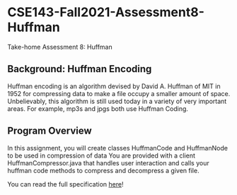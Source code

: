 # CSE143-Fall2021-Assessment8-Huffman
Take-home Assessment 8: Huffman

## Background: Huffman Encoding
Huffman encoding is an algorithm devised by David A. Huffman of MIT in 1952 for compressing data to make a file occupy a smaller amount of space. Unbelievably, this algorithm is still used today in a variety of very important areas. For example, mp3s and jpgs both use Huffman Coding.

## Program Overview
In this assignment, you will create classes HuffmanCode and HuffmanNode to be used in compression of data You are provided with a client HuffmanCompressor.java that handles user interaction and calls your huffman code methods to compress and decompress a given file.

You can read the full specification [here](https://courses.cs.washington.edu/courses/cse143/21au/take-home-assessments/a7/a7.pdf)!
